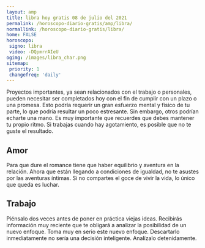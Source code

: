 ```yaml
---
layout: amp
title: libra hoy gratis 08 de julio del 2021 
permalink: /horoscopo-diario-gratis/amp/libra/
normallink: /horoscopo-diario-gratis/libra/
home: FALSE
horoscopo:
 signo: libra
 video: -DQpmrrAIeU
ogimg: /images/libra_char.png
sitemap:
 priority: 1
 changefreq: 'daily'
---
```



Proyectos importantes, ya sean relacionados con el trabajo o personales, pueden necesitar ser completados hoy con el fin de cumplir con un plazo o una promesa. Esto podría requerir un gran esfuerzo mental y físico de tu parte, lo que podría resultar un poco estresante. Sin embargo, otros podrían echarte una mano. Es muy importante que recuerdes que debes mantener tu propio ritmo. Si trabajas cuando hay agotamiento, es posible que no te guste el resultado.

## Amor

Para que dure el romance tiene que haber equilibrio y aventura en la relación. Ahora que están llegando a condiciones de igualdad, no te asustes por las aventuras íntimas. Si no compartes el goce de vivir la vida, lo único que queda es luchar.

## Trabajo

Piénsalo dos veces antes de poner en práctica viejas ideas. Recibirás información muy reciente que te obligará a analizar la posibilidad de un nuevo enfoque. Toma muy en serio este nuevo enfoque. Descartarlo inmediatamente no sería una decisión inteligente. Analízalo detenidamente.
